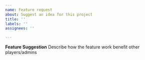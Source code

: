 ```yaml
---
name: Feature request
about: Suggest an idea for this project
title: ''
labels: ''
assignees: ''

---
```


**Feature Suggestion**
Describe how the feature work benefit other players/admins
